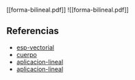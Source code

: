 [[forma-bilineal.pdf]]
![[forma-bilineal.pdf]]

## Referencias
- [esp-vectorial](./esp-vectorial.md)
- [cuerpo](./cuerpo.md)
- [aplicacion-lineal](./aplicacion-lineal.md)
- [aplicacion-lineal](./aplicacion-lineal.md)
